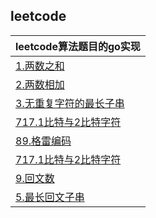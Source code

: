## leetcode
|leetcode算法题目的go实现|
|---|
|[1.两数之和](/题目/1.两数之和/main.go)|
|[2.两数相加](/题目/2.两数相加/main.go)|
|[3.无重复字符的最长子串](/题目/3.无重复字符的最长子串/main.go)|
|[717.1比特与2比特字符](/题目/717.1比特与2比特字符/main.go)|
|[89.格雷编码](/题目/89.格雷编码/main.go)|
|[717.1比特与2比特字符](/题目/717.1比特与2比特字符/main.go)|
|[9.回文数](/题目/9.回文数/main.go)|
|[5.最长回文子串](/题目/5.最长回文子串/main.go)|